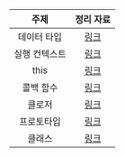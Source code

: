 |     주제      | 정리 자료 |
| :-----------: | :-------: |
|  데이터 타입  | [링크]()  |
| 실행 컨텍스트 | [링크]()  |
|     this      | [링크]()  |
|   콜백 함수   | [링크]()  |
|    클로저     | [링크](https://ckwlghks12.tistory.com/29)  |
|  프로토타입   | [링크]()  |
|    클래스     | [링크]()  |